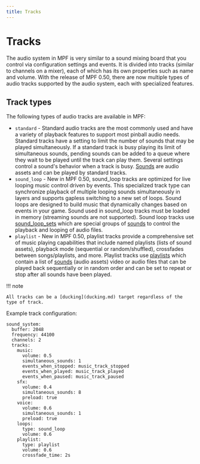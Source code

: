 ```yaml
---
title: Tracks
---
```


# Tracks


The audio system in MPF is very similar to a sound mixing board that you
control via configuration settings and events. It is divided into tracks
(similar to channels on a mixer), each of which has its own properties
such as name and volume. With the release of MPF 0.50, there are now
multiple types of audio tracks supported by the audio system, each with
specialized features.

## Track types

The following types of audio tracks are available in MPF:

* `standard` - Standard audio tracks are the most commonly used and
    have a variety of playback features to support most pinball audio
    needs. Standard tracks have a setting to limit the number of sounds
    that may be played simultaneously. If a standard track is busy
    playing its limit of simultaneous sounds, pending sounds can be
    added to a queue where they wait to be played until the track can
    play them. Several settings control a sound's behavior when a track
    is busy. [Sounds](../../config/sounds.md) are
    audio assets and can be played by standard tracks.
* `sound_loop` - New in MPF 0.50, sound_loop tracks are optimized for
    live looping music control driven by events. This specialized track
    type can synchronize playback of multiple looping sounds
    simultaneously in layers and supports gapless switching to a new set
    of loops. Sound loops are designed to build music that dynamically
    changes based on events in your game. Sound used in sound_loop
    tracks must be loaded in memory (streaming sounds are not
    supported). Sound loop tracks use
    [sound_loop_sets](../../config/sound_loop_sets.md) which are special groups of
    [sounds](../../config/sounds.md) to control
    the playback and looping of audio files.
* `playlist` - New in MPF 0.50, playlist tracks provide a
    comprehensive set of music playing capabilities that include named
    playlists (lists of sound assets), playback mode (sequential or
    random/shuffled), crossfades between songs/playlists, and more.
    Playlist tracks use
    [playlists](../../config/playlists.md) which
    contain a list of [sounds](../../config/sounds.md) (audio assets) video or audio files that can be played
    back sequentially or in random order and can be set to repeat or
    stop after all sounds have been played.

!!! note

    All tracks can be a [ducking](ducking.md) target regardless of the type of track.

Example track configuration:

``` mpf-config
sound_system:
  buffer: 2048
  frequency: 44100
  channels: 2
  tracks:
    music:
      volume: 0.5
      simultaneous_sounds: 1
      events_when_stopped: music_track_stopped
      events_when_played: music_track_played
      events_when_paused: music_track_paused
    sfx:
      volume: 0.4
      simultaneous_sounds: 8
      preload: true
    voice:
      volume: 0.6
      simultaneous_sounds: 1
      preload: true
    loops:
      type: sound_loop
      volume: 0.6
    playlist:
      type: playlist
      volume: 0.6
      crossfade_time: 2s
```
